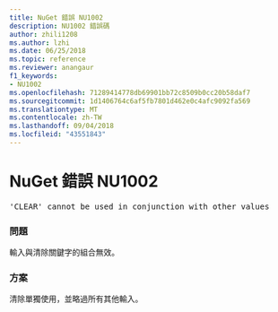 ```yaml
---
title: NuGet 錯誤 NU1002
description: NU1002 錯誤碼
author: zhili1208
ms.author: lzhi
ms.date: 06/25/2018
ms.topic: reference
ms.reviewer: anangaur
f1_keywords:
- NU1002
ms.openlocfilehash: 71289414778db69901bb72c8509b0cc20b58daf7
ms.sourcegitcommit: 1d1406764c6af5fb7801d462e0c4afc9092fa569
ms.translationtype: MT
ms.contentlocale: zh-TW
ms.lasthandoff: 09/04/2018
ms.locfileid: "43551843"
---
```

# <a name="nuget-error-nu1002"></a>NuGet 錯誤 NU1002

<pre>'CLEAR' cannot be used in conjunction with other values</pre>

### <a name="issue"></a>問題
輸入與清除關鍵字的組合無效。

### <a name="solution"></a>方案
清除單獨使用，並略過所有其他輸入。